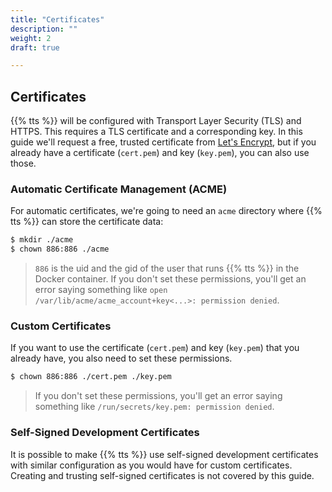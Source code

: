 ```yaml
---
title: "Certificates"
description: ""
weight: 2
draft: true

---
```


## Certificates

{{% tts %}} will be configured with Transport Layer Security (TLS) and HTTPS. This requires a TLS certificate and a corresponding key. In this guide we'll request a free, trusted certificate from [Let's Encrypt](https://letsencrypt.org/getting-started/), but if you already have a certificate (`cert.pem`) and key (`key.pem`), you can also use those.

### Automatic Certificate Management (ACME)

For automatic certificates, we're going to need an `acme` directory where {{% tts %}} can store the certificate data:

```bash
$ mkdir ./acme
$ chown 886:886 ./acme
```

> `886` is the uid and the gid of the user that runs {{% tts %}} in the Docker container. If you don't set these permissions, you'll get an error saying something like `open /var/lib/acme/acme_account+key<...>: permission denied`.

### Custom Certificates

If you want to use the certificate (`cert.pem`) and key (`key.pem`) that you already have, you also need to set these permissions.

```bash
$ chown 886:886 ./cert.pem ./key.pem
```

> If you don't set these permissions, you'll get an error saying something like `/run/secrets/key.pem: permission denied`.

### Self-Signed Development Certificates

It is possible to make {{% tts %}} use self-signed development certificates with similar configuration as you would have for custom certificates. Creating and trusting self-signed certificates is not covered by this guide.
